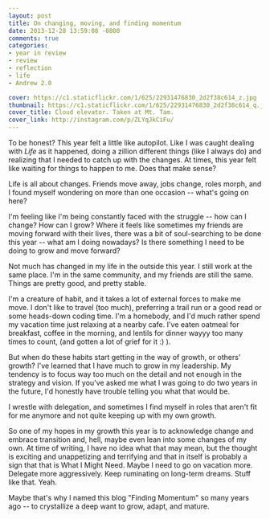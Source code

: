 ```yaml
---
layout: post
title: On changing, moving, and finding momentum
date: 2013-12-28 13:59:08 -0800
comments: true
categories: 
- year in review
- review
- reflection
- life
- Andrew 2.0

cover: https://c1.staticflickr.com/1/625/22931476830_2d2f38c614_z.jpg
thumbnail: https://c1.staticflickr.com/1/625/22931476830_2d2f38c614_q.jpg
cover_title: Cloud elevator. Taken at Mt. Tam.
cover_link: http://instagram.com/p/ZLYqJkCiFu/
---
```

To be honest? This year felt a little like autopilot. Like I was caught
dealing with _Life_ as it happened, doing a zillion different things
(like I always do) and realizing that I needed to catch up with the
changes. At times, this year felt like waiting for things to happen to me.
Does that make sense?

Life is all about changes. Friends move away, jobs change, roles morph, and I found
myself wondering on more than one occasion -- what's going on here?

I'm feeling like I'm being constantly faced with the struggle -- how can
I change? How can I grow? Where it feels like sometimes my friends are
moving forward with their lives, there was a bit of soul-searching to be
done this year -- what am I doing nowadays? Is there something I need to
be doing to grow and move forward?

Not much has changed in my life in the outside this year. I still work
at the same place. I'm in the same community, and my friends are still
the same. Things are pretty good, and pretty stable.

I'm a creature of habit, and it takes a lot of external forces to make
me move. I don't like to travel (too much), preferring a trail run or a
good read or some heads-down coding time. I'm a homebody, and I'd much
rather spend my vacation time just relaxing at a nearby cafe. I've eaten
oatmeal for breakfast, coffee in the morning, and lentils for dinner
wayyy too many times to count, (and gotten a lot of grief for it :) ).

But when do these habits start getting in the way of growth, or others'
growth? I've learned that I have much to grow in my leadership. My
tendency is to focus way too much on the detail and not enough in the
strategy and vision. If you've asked me what I was going to do two years
in the future, I'd honestly have trouble telling you what that would be.

I wrestle with delegation, and sometimes I find myself in roles that
aren't fit for me anymore and not quite keeping up with my own growth.

So one of my hopes in my growth this year is to acknowledge change and
embrace transition and, hell, maybe even lean into some changes of my
own. At time of writing, I have no idea what that may mean, but the
thought is exciting and unappetizing and terrifying and that in itself
is probably a sign that that is What I Might Need. Maybe I need to go on
vacation more. Delegate more aggressively. Keep ruminating on long-term
dreams. Stuff like that. Yeah.

Maybe that's why I named this blog "Finding Momentum" so many years
ago -- to crystallize a deep want to grow, adapt, and mature.
